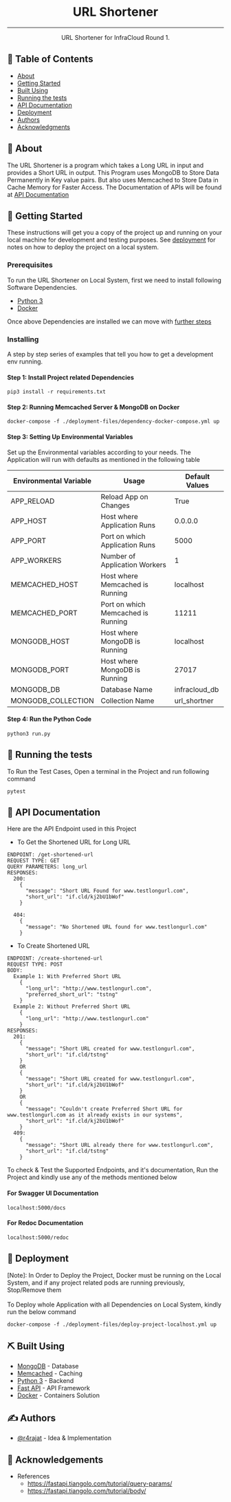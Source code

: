 <h1 align="center">URL Shortener</h1>

---

<p align="center"> URL Shortener for InfraCloud Round 1.
    <br> 
</p>

## 📝 Table of Contents

- [About](#about)
- [Getting Started](#getting_started)
- [Built Using](#built_using)
- [Running the tests](#tests)
- [API Documentation](#usage)
- [Deployment](#deployment)
- [Authors](#authors)
- [Acknowledgments](#acknowledgement)

## 🧐 About <a name = "about"></a>

The URL Shortener is a program which takes a Long URL in input and provides a Short URL in output. 
This Program uses MongoDB to Store Data Permanently in Key value pairs. But also uses Memcached to Store Data in Cache Memory for Faster Access.
The Documentation of APIs will be found at [API Documentation](#usage)

## 🏁 Getting Started <a name = "getting_started"></a>

These instructions will get you a copy of the project up and running on your local machine for development and testing purposes. See [deployment](#deployment) for notes on how to deploy the project on a local system.

### Prerequisites

To run the URL Shortener on Local System, first we need to install following Software Dependencies.

- [Python 3](https://www.python.org/downloads/)
- [Docker](https://docs.docker.com/get-docker/)

Once above Dependencies are installed we can move with [further steps](#installing)

### Installing <a name = "installing"></a>

A step by step series of examples that tell you how to get a development env running.

#### Step 1: Install Project related Dependencies
```
pip3 install -r requirements.txt
```

#### Step 2: Running Memcached Server & MongoDB on Docker
```
docker-compose -f ./deployment-files/dependency-docker-compose.yml up
```

#### Step 3: Setting Up Environmental Variables

Set up the Environmental variables according to your needs. The Application will run with defaults as mentioned in the following table

| Environmental Variable | Usage                              | Default Values |
|------------------------|------------------------------------|----------------|
| APP_RELOAD             | Reload App on Changes              | True           |
| APP_HOST               | Host where Application Runs        | 0.0.0.0        |
| APP_PORT               | Port on which Application Runs     | 5000           |
| APP_WORKERS            | Number of Application Workers      | 1              |
| MEMCACHED_HOST         | Host where Memcached is Running    | localhost      |
| MEMCACHED_PORT         | Port on which Memcached is Running | 11211          |
| MONGODB_HOST           | Host where MongoDB is Running      | localhost      |
| MONGODB_PORT           | Host where MongoDB is Running      | 27017          |
| MONGODB_DB             | Database Name                      | infracloud_db  |
| MONGODB_COLLECTION     | Collection Name                    | url_shortner   |



#### Step 4: Run the Python Code
```
python3 run.py
```

## 🔧 Running the tests <a name = "tests"></a>

To Run the Test Cases, Open a terminal in the Project and run following command
```
pytest
```

## 📃 API Documentation <a name="usage"></a>

Here are the API Endpoint used in this Project

- To Get the Shortened URL for Long URL
```
ENDPOINT: /get-shortened-url
REQUEST TYPE: GET
QUERY PARAMETERS: long_url
RESPONSES:
  200: 
    {
      "message": "Short URL Found for www.testlongurl.com",
      "short_url": "if.cld/kj2bU1bWof"
    }
  
  404:
    {
      "message": "No Shortened URL found for www.testlongurl.com"
    }
```

- To Create Shortened URL
```
ENDPOINT: /create-shortened-url
REQUEST TYPE: POST
BODY:
  Example 1: With Preferred Short URL
    {
      "long_url": "http://www.testlongurl.com",
      "preferred_short_url": "tstng"
    }
  Example 2: Without Preferred Short URL
    {
      "long_url": "http://www.testlongurl.com"
    }
RESPONSES:
  201: 
    {
      "message": "Short URL created for www.testlongurl.com",
      "short_url": "if.cld/tstng"
    }
    OR
    {
      "message": "Short URL created for www.testlongurl.com",
      "short_url": "if.cld/kj2bU1bWof"
    }
    OR
    {
      "message": "Couldn't create Preferred Short URL for www.testlongurl.com as it already exists in our systems",
      "short_url": "if.cld/kj2bU1bWof"
    }
  409:
    {
      "message": "Short URL already there for www.testlongurl.com",
      "short_url": "if.cld/tstng"
    }
```
To check & Test the Supported Endpoints, and it's documentation, Run the Project and kindly use any of the methods mentioned below

#### For Swagger UI Documentation
```
localhost:5000/docs
```

#### For Redoc Documentation
```
localhost:5000/redoc
```

## 🚀 Deployment <a name = "deployment"></a>

[Note]: In Order to Deploy the Project, Docker must be running on the Local System, and if any project related pods are running previously, Stop/Remove them<br><br>
To Deploy whole Application with all Dependencies on Local System,  kindly run the below command

```
docker-compose -f ./deployment-files/deploy-project-localhost.yml up
```

## ⛏️ Built Using <a name = "built_using"></a>

- [MongoDB](https://www.mongodb.com/) - Database
- [Memcached](https://memcached.org/) - Caching
- [Python 3](https://www.python.org/) - Backend
- [Fast API](https://fastapi.tiangolo.com/) - API Framework
- [Docker](https://www.docker.com/) - Containers Solution

## ✍️ Authors <a name = "authors"></a>

- [@r4rajat](https://github.com/r4rajat) - Idea & Implementation

## 🎉 Acknowledgements <a name = "acknowledgement"></a>

- References
  - https://fastapi.tiangolo.com/tutorial/query-params/
  - https://fastapi.tiangolo.com/tutorial/body/
